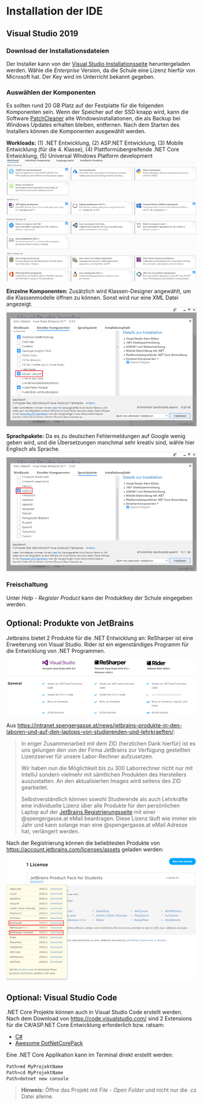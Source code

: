 # Installation der IDE

## Visual Studio 2019

### Download der Installationsdateien

Der Installer kann von der [Visual Studio Installationsseite](https://visualstudio.microsoft.com/de/downloads/)
heruntergeladen werden. Wähle die *Enterprise* Version, da die Schule eine Lizenz hierfür von Microsoft
hat. Der Key wird im Unterricht bekannt gegeben.

### Auswählen der Komponenten

Es sollten rund 20 GB Platz auf der Festplatte für die folgenden Komponenten sein. Wenn der Speicher auf
der SSD knapp wird, kann die Software [PatchCleaner](https://sourceforge.net/projects/patchcleaner/)
alte Windowsinstallationen, die als Backup bei Windows Updates erhalten bleiben, entfernen. Nach dem 
Starten des Installers können die Komponenten ausgewählt werden.

**Workloads:** (1) .NET Entwicklung, (2) ASP.NET Entwicklung, (3) Mobile Entwicklung (für die 4. Klasse), 
(4) Plattformübergreifende .NET Core Entwicklung, (5) Universal WIndows Platform development
![Vs Components](VsComponents2019.png)

**Einzelne Komponenten:** Zusätzlich wird Klassen-Designer angewählt, um die Klassenmodelle öffnen zu
können. Sonst wird nur eine XML Datei angezeigt.
![Vs Components2](VsComponents2.png)

**Sprachpakete:** Da es zu deutschen Fehlermeldungen auf Google wenig geben wird, und die Übersetzungen
manchmal sehr kreativ sind, wähle hier Englisch als Sprache.
![Vs Components3](VsComponents3.png)

### Freischaltung

Unter *Help* - *Register Product* kann der Produktkey der Schule eingegeben werden.

## Optional: Produkte von JetBrains

Jetbrains bietet 2 Produkte für die .NET Entwicklung an: ReSharper ist eine Erweiterung von Visual
Studio. Rider ist ein eigenständiges Programm für die Entwicklung von .NET Programmen.

![](rider_vs_resharper.png)

Aus https://intranet.spengergasse.at/news/jetbrains-produkte-in-den-laboren-und-auf-den-laptops-von-studierenden-und-lehrkraeften/:
> In enger Zusammenarbeit mit dem ZID (herzlichen Dank hierfür) ist es uns gelungen den von der
> Firma JetBrains zur Verfügung gestellten Lizenzserver für unsere Labor-Rechner aufzusetzen.
>
> Wir haben nun die Möglichkeit bis zu 300 Laborrechner nicht nur mit IntelliJ sondern vielmehr mit
> sämtlichen Produkten des Herstellers auszustatten. An den aktualisierten Images wird seitens des
> ZID gearbeitet.
>
> Selbstverständlich können sowohl Studierende als auch Lehrkräfte eine individuelle Lizenz über alle
> Produkte für den persönlichen Laptop auf der [JetBrains Registrierungsseite](https://www.jetbrains.com/student/) 
> mit einer @spengergasse.at eMail beantragen. Diese Lizenz läuft wie immer ein Jahr und kann solange man eine @spengergasse.at
> eMail Adresse hat, verlängert werden.

Nach der Registrierung können die beliebtesten Produkte von https://account.jetbrains.com/licenses/assets
geladen werden:

![](resharper_download_2.png)

## Optional: Visual Studio Code

.NET Core Projekte können auch in Visual Studio Code erstellt werden. Nach dem Download von
https://code.visualstudio.com/ sind 2 Extensions für die C#/ASP.NET Core Entwicklung erforderlich
bzw. ratsam:

- [C#](https://marketplace.visualstudio.com/items?itemName=ms-dotnettools.csharp)
- [Awesome DotNetCorePack](https://marketplace.visualstudio.com/items?itemName=salbert.awesome-dotnetcore-pack)

Eine .NET Core Applikation kann im Terminal direkt erstellt werden:

```text
Path>md MyProjektName
Path>cd MyProjektName
Path>dotnet new console
```

> **Hinweis:** Öffne das Projekt mit *File* - *Open Folder* und nicht nur die *.cs* Datei alleine.


